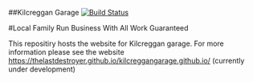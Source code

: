 ##Kilcreggan Garage
[![Build Status](https://travis-ci.org/TheLastDestroyer/kilcreggangarage.github.io.svg?branch=master)](https://travis-ci.org/TheLastDestroyer/kilcreggangarage.github.io)

#Local Family Run Business With All Work Guaranteed

This repositiry hosts the website for Kilcreggan garage. For more information please see the website https://thelastdestroyer.github.io/kilcreggangarage.github.io/ (currently under development)
